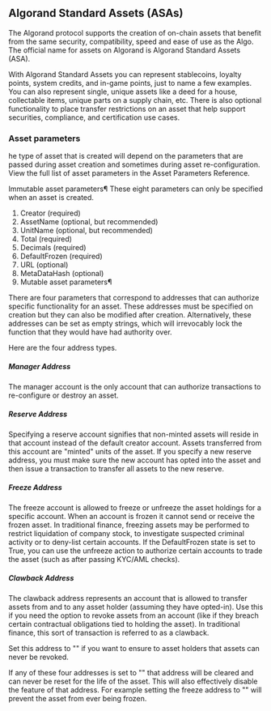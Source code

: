 
## Algorand Standard Assets (ASAs)

The Algorand protocol supports the creation of on-chain assets that benefit from the same security, compatibility, speed and ease of use as the Algo. The official name for assets on Algorand is Algorand Standard Assets (ASA).

With Algorand Standard Assets you can represent stablecoins, loyalty points, system credits, and in-game points, just to name a few examples. You can also represent single, unique assets like a deed for a house, collectable items, unique parts on a supply chain, etc. There is also optional functionality to place transfer restrictions on an asset that help support securities, compliance, and certification use cases.


### Asset parameters

he type of asset that is created will depend on the parameters that are passed during asset creation and sometimes during asset re-configuration. View the full list of asset parameters in the Asset Parameters Reference.

Immutable asset parameters¶
These eight parameters can only be specified when an asset is created.

1. Creator (required)
2. AssetName (optional, but recommended)
3. UnitName (optional, but recommended)
4. Total (required)
5. Decimals (required)
6. DefaultFrozen (required)
7. URL (optional)
8. MetaDataHash (optional)
9. Mutable asset parameters¶

There are four parameters that correspond to addresses that can authorize specific functionality for an asset. These addresses must be specified on creation but they can also be modified after creation. Alternatively, these addresses can be set as empty strings, which will irrevocably lock the function that they would have had authority over.

Here are the four address types.

##### Manager Address

The manager account is the only account that can authorize transactions to re-configure or destroy an asset.

##### Reserve Address

Specifying a reserve account signifies that non-minted assets will reside in that account instead of the default creator account. Assets transferred from this account are "minted" units of the asset. If you specify a new reserve address, you must make sure the new account has opted into the asset and then issue a transaction to transfer all assets to the new reserve.

##### Freeze Address

The freeze account is allowed to freeze or unfreeze the asset holdings for a specific account. When an account is frozen it cannot send or receive the frozen asset. In traditional finance, freezing assets may be performed to restrict liquidation of company stock, to investigate suspected criminal activity or to deny-list certain accounts. If the DefaultFrozen state is set to True, you can use the unfreeze action to authorize certain accounts to trade the asset (such as after passing KYC/AML checks).

##### Clawback Address

The clawback address represents an account that is allowed to transfer assets from and to any asset holder (assuming they have opted-in). Use this if you need the option to revoke assets from an account (like if they breach certain contractual obligations tied to holding the asset). In traditional finance, this sort of transaction is referred to as a clawback.

Set this address to "" if you want to ensure to asset holders that assets can never be revoked.

If any of these four addresses is set to "" that address will be cleared and can never be reset for the life of the asset. This will also effectively disable the feature of that address. For example setting the freeze address to "" will prevent the asset from ever being frozen.